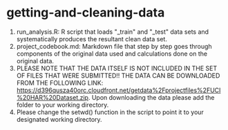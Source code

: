 # getting-and-cleaning-data
1. run_analysis.R: R script that loads "_train" and "_test" data sets and systematically produces the resultant clean data set.
2. project_codebook.md: Markdown file that step by step goes through components of the original data used and calculations done on the original data.
3. PLEASE NOTE THAT THE DATA ITSELF IS NOT INCLUDED IN THE SET OF FILES THAT WERE SUBMITTED!! THE DATA CAN BE DOWNLOADED FROM THE FOLLOWING LINK:
https://d396qusza40orc.cloudfront.net/getdata%2Fprojectfiles%2FUCI%20HAR%20Dataset.zip. Upon downloading the data please add the folder to your working directory. 
4. Please change the setwd() function in the script to point it to your designated working directory.